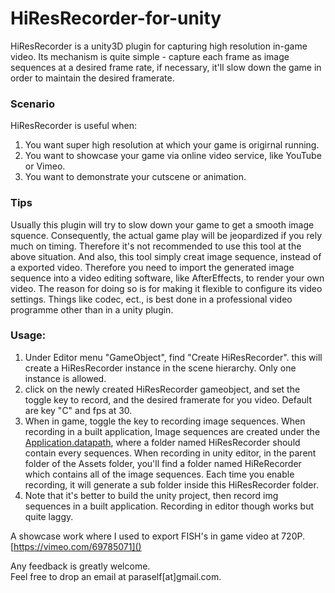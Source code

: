 HiResRecorder-for-unity
=======================

HiResRecorder is a unity3D plugin for capturing high resolution in-game video.
Its mechanism is quite simple - capture each frame as image sequences at a desired frame rate, if necessary, it'll slow down the game in order to maintain the desired framerate.

### Scenario
HiResRecorder is useful when:<br />
1. You want super high resolution at which your game is origirnal running.<br />
2. You want to showcase your game via online video service, like YouTube or Vimeo.<br />
3. You want to demonstrate your cutscene or animation.<br />

### Tips

Usually this plugin will try to slow down your game to get a smooth image squence. Consequently, the actual game play will be jeopardized if you rely much on timing. Therefore it's not recommended to use this tool at the above situation. And also, this tool simply creat image sequence, instead of a exported video. Therefore you need to import the generated image sequence into a video editing software, like AfterEffects, to render your own video. The reason for doing so is for making it flexible to configure its video settings. Things like codec, ect., is best done in a professional video programme other than in a unity plugin.

### Usage:
1. Under Editor menu "GameObject", find "Create HiResRecorder". this will create a HiResRecorder instance in the scene hierarchy. Only one instance is allowed.<br />
2. click on the newly created HiResRecorder gameobject, and set the toggle key to record, and the desired framerate for you video. Default are key "C" and fps at 30.<br />
3. When in game, toggle the key to recording image sequences. When recording in a built application, Image sequences are created under the [Application.datapath](http://docs.unity3d.com/ScriptReference/Application-dataPath.html), where a folder named HiResRecorder should contain every sequences. When recording in unity editor, in the parent folder of the Assets folder, you'll find a folder named HiReRecorder which contains all of the image sequences. Each time you enable recording, it will generate a sub folder inside this HiResRecorder folder.<br />
4. Note that it's better to build the unity project, then record img sequences in a built application. Recording in editor though works but quite laggy.<br />

A showcase work where I used to export FISH's in game video at 720P.<br />
[https://vimeo.com/69785071]() <br />

Any feedback is greatly welcome.<br />
Feel free to drop an email at paraself[at]gmail.com.

